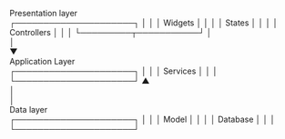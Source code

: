  Presentation layer    
┌─────────────────────┐
│                     │
│   Widgets           │
│                     │
│   States            │
│                     │
│   Controllers       │
│                     │
└─────────┬───────────┘
          │            
          │            
          ▼            
 Application Layer     
┌─────────────────────┐
│                     │
│ Services            │
│                     │
└─────────────────────┘
          ▲            
          │            
          │            
  Data layer           
┌─────────────────────┐
│                     │
│  Model              │
│                     │
│  Database           │
│                     │
└─────────────────────┘
